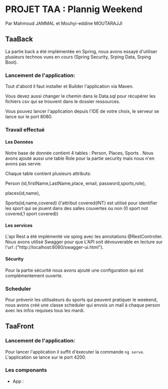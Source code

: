 # PROJET TAA : Plannig Weekend

Par Mahmoud JAMMAL et Mouhyi-eddine MOUTARAJJI

## TaaBack

La partie back a été implémentée en Spring, nous avons essayé d'utiliser plusieurs technos vues en cours (Spring Security, Srping Data, Srping Boot).

### Lancement de l'application: 

Tout d'abord il faut installer et Builder l'application via Maven. 

Vous devez aussi changer le chemin dans le Data.sql pour récupérer les fichiers csv qui se trouvent dans le dossier ressources. 

Vous pouvez lancer l'application depuis l'IDE de votre choix, le serveur se lance sur le port 8080.

### Travail effectué

#### Les Données

Notre base de donnée contient 4 tables : Person, Places, Sports . Nous avons ajouté aussi une table Role pour la partie security mais nous n'en avons pas servie. 

Chaque table contient plusieurs attributs: 

Person (id,firstName,LastName,place, email, password,sports,role),

places(id,name),

Sports(id,name,covered) (l'attribut covered(INT) est utilisé pour identifier les sport qui se jouent dans des salles couvertes ou non (0 sport not covered,1 sport covered))


#### Les services 

L'api Rest a été implémenté vie sping avec les annotations @RestController. Nous avons utilisé Swagger pour que L'API soit dévouverable en lecture sur l'url :("http://localhost:8080/swagger-ui.html").

#### Sécurity

Pour la partie sécurité nous avons ajouté une configuration qui est complémentement ouverte.

### Scheduler

Pour prévenir les utilisateurs du sports qui peuvent pratiquer le weekend, nous avons créé une classe scheduler qui envois un mail à chaque person avec les infos requises tous les mardi.  

## TaaFront


### Lancement de l'application: 

Pour lancer l'application il suffit d'éxecuter la commande `ng serve`. L'application se lance sur le port 4200. 

### Les componants

* App : 






